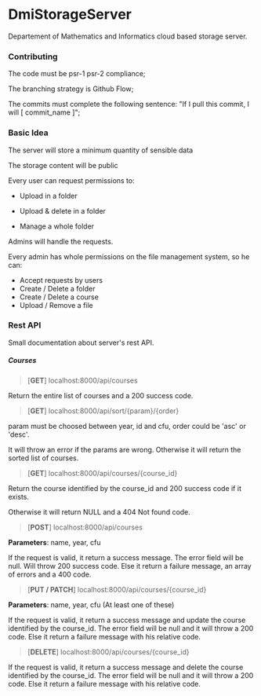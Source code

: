 # DmiStorageServer
Departement of Mathematics and Informatics cloud based storage server.

### Contributing 

The code must be psr-1 psr-2 compliance; 

The branching strategy is Github Flow; 

The commits must complete the following sentence: "If I pull this commit, I will [ commit_name ]"; 

### Basic Idea

The server will store a minimum quantity of sensible data

The storage content will be public

Every user can request permissions to: 

- Upload in a folder

- Upload & delete in a folder

- Manage a whole folder

Admins will handle the requests.

Every admin has whole permissions on the file management system, so he can: 

- Accept requests by users
- Create / Delete a folder
- Create / Delete a course
- Upload / Remove a file

### Rest API

Small documentation about server's rest API.

##### Courses

>  [**GET**] localhost:8000/api/courses 

Return the entire list of courses and a 200 success code. 



>[**GET**] localhost:8000/api/sort/{param}/{order}

param must be choosed between year, id and cfu, order could be 'asc' or 'desc'.

It will throw an error if the params are wrong. Otherwise it will return the sorted list of courses.



> [**GET**] localhost:8000/api/courses/{course_id}

Return the course identified by the course_id and 200 success code if it exists.

Otherwise it will return NULL and a 404 Not found code. 



> [**POST**] localhost:8000/api/courses

**Parameters**: name, year, cfu

If the request is valid, it return a success message. The error field will be null. Will throw 200 success code. Else it return a failure message, an array of errors and a 400 code.



>[**PUT / PATCH**] localhost:8000/api/courses/{course_id}

**Parameters**: name, year, cfu (At least one of these)

If the request is valid, it return a success message and update the course identified by the course_id. The error field will be null and it will throw a 200 code. Else it return a failure message with his relative code.



> [**DELETE**] localhost:8000/api/courses/{course_id}

If the request is valid, it return a success message and delete the course identified by the course_id. The error field will be null and it will throw a 200 code. Else it return a failure message with his relative code.

